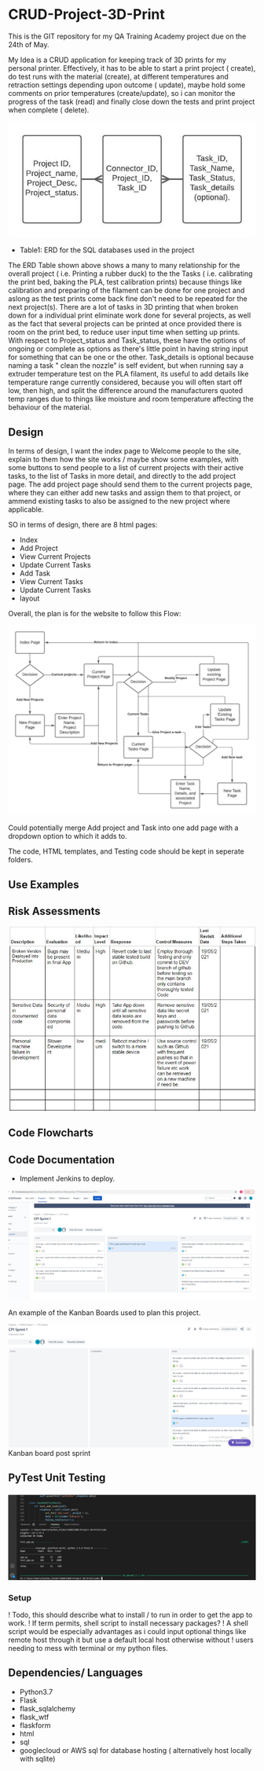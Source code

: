 # CRUD-Project-3D-Print

This is the GIT repository for my QA Training Academy project due on the 24th of May.

My Idea is a CRUD application for keeping track of 3D prints for my personal printer. Effectively, it has to be able to start a print project ( create), do test runs with the material (create), at different temperatures and retraction settings depending upon outcome ( update), maybe hold some comments on prior temperatures (create/update), so i can monitor the progress of the task (read) and finally close down the tests and print project when complete ( delete).

![ERD](ERD-QA-Project.jpeg)
- Table1: ERD for the SQL databases used in the project

The ERD Table shown above shows a many to many relationship for the overall project ( i.e. Printing a rubber duck) to the the Tasks ( i.e. calibrating the print bed, baking the PLA, test calibration prints) because things like calibration and preparing of the filament can be done for one project and aslong as the test prints come back fine don't need to be repeated for the next project(s). 
There are a lot of tasks in 3D printing that when broken down for a individual print eliminate work done for several projects, as well as the fact that several projects can be printed at once provided there is room on the print bed, to reduce user input time when setting up prints.
With respect to Project_status and Task_status, these have the options of ongoing or complete as options as there's little point in having string input for something that can be one or the other.
Task_details is optional because naming a task " clean the nozzle" is self evident, but when running say a extruder temperature test on the PLA filament, its useful to add details like temperature range currently considered, because you will often start off low, then high, and split the difference around the manufacturers quoted temp ranges due to things like moisture and room temperature affecting the behaviour of the material.

## Design

In terms of design, I want the index page to Welcome people to the site, explain to them how the site works / maybe show some examples, with some buttons to send people to a list of current projects with their active tasks, to the list of Tasks in more detail, and directly to the add project page.
The add project page should send them to the current projects page, where they can either add new tasks and assign them to that project, or ammend existing tasks to also be assigned to the new project where applicable.

SO in terms of design, there are 8 html pages:
- Index
- Add Project
- View Current Projects
- Update Current Tasks
- Add Task
- View Current Tasks
- Update Current Tasks
- layout

Overall, the plan is for the website to follow this Flow:

![sitemodel](https://github.com/hjt523/CRUD-Project-3D-Print/blob/586f41ccb332515bd2f25121a6aa8df461c11e1b/Site%20Map.jpeg)

Could potentially merge Add project and Task into one add page with a dropdown option to which it adds to.

The code, HTML templates, and Testing code should be kept in seperate folders.
## Use Examples

## Risk Assessments

![Risk](https://github.com/hjt523/CRUD-Project-3D-Print/blob/7ad788446525e2889972538e2c12dd4bf051fe03/Riskassessment1.jpg)

## Code Flowcharts

## Code Documentation

- Implement Jenkins to deploy.

![kan](https://github.com/hjt523/CRUD-Project-3D-Print/blob/aab7f824869eede41c2efd28a33339d707773d87/KanbanBoard1.jpg)

An example of the Kanban Boards used to plan this project.

![kan2](https://github.com/hjt523/CRUD-Project-3D-Print/blob/d6112dbf6dd9c39412bbaa448c642b4b84f77491/postsprint1.jpg)
Kanban board post sprint

## PyTest Unit Testing

![Pytest](https://github.com/hjt523/CRUD-Project-3D-Print/blob/fdf2b8a6f9e94d8c4cd9ec71a358086c1ff80d52/Unittest.jpg)

### Setup
! Todo, this should describe what to install / to run in order to get the app to work.
! If term permits, shell script to install necessary packages?
! A shell script would be especially advantages as i could input optional things like remote host through it but use a default local host otherwise without
! users needing to mess with terminal or my python files.

## Dependencies/ Languages
- Python3.7
- Flask
- flask_sqlalchemy
- flask_wtf
- flaskform
- html
- sql
- googlecloud or AWS sql for database hosting ( alternatively host locally with sqlite)







